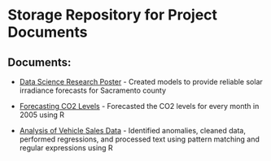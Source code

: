 # Storage Repository for Project Documents

## Documents:
- [Data Science Research Poster](https://github.com/skhaniyur/undergrad-docs/blob/master/RTG%20Poster.pdf) - Created models to provide reliable solar irradiance forecasts for Sacramento county

- [Forecasting CO2 Levels](https://github.com/skhaniyur/undergrad-docs/blob/master/Forecasting%20CO2%20Levels.pdf) - Forecasted the CO2 levels for every month in 2005 using R
- [Analysis of Vehicle Sales Data](https://github.com/skhaniyur/undergrad-docs/blob/master/Analysis%20of%20Vehicle%20Data.pdf) - Identified anomalies, cleaned data, performed regressions, and processed text using pattern matching and regular expressions using R
